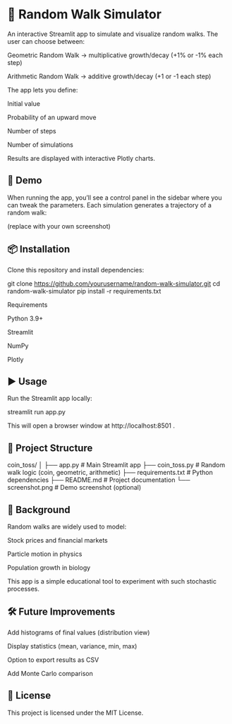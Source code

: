# 🎲 Random Walk Simulator

An interactive Streamlit app to simulate and visualize random walks.
The user can choose between:

Geometric Random Walk → multiplicative growth/decay (+1% or -1% each step)

Arithmetic Random Walk → additive growth/decay (+1 or -1 each step)

The app lets you define:

Initial value

Probability of an upward move

Number of steps

Number of simulations

Results are displayed with interactive Plotly charts.

## 🚀 Demo

When running the app, you’ll see a control panel in the sidebar where you can tweak the parameters.
Each simulation generates a trajectory of a random walk:


(replace with your own screenshot)

## 📦 Installation

Clone this repository and install dependencies:

git clone https://github.com/yourusername/random-walk-simulator.git
cd random-walk-simulator
pip install -r requirements.txt

Requirements

Python 3.9+

Streamlit

NumPy

Plotly

## ▶️ Usage

Run the Streamlit app locally:

streamlit run app.py


This will open a browser window at http://localhost:8501
.

## 📂 Project Structure
coin_toss/
│
├── app.py                # Main Streamlit app
├── coin_toss.py          # Random walk logic (coin, geometric, arithmetic)
├── requirements.txt      # Python dependencies
├── README.md             # Project documentation
└── screenshot.png        # Demo screenshot (optional)

## 📖 Background

Random walks are widely used to model:

Stock prices and financial markets

Particle motion in physics

Population growth in biology

This app is a simple educational tool to experiment with such stochastic processes.

## 🛠️ Future Improvements

Add histograms of final values (distribution view)

Display statistics (mean, variance, min, max)

Option to export results as CSV

Add Monte Carlo comparison

## 📜 License

This project is licensed under the MIT License.
